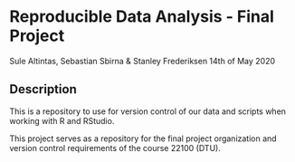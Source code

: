 Reproducible Data Analysis - Final Project
================
Sule Altintas, Sebastian Sbirna & Stanley Frederiksen
14th of May 2020

## Description

This is a repository to use for version control of our data and scripts when working with R and RStudio.

This project serves as a repository for the final project organization and version control requirements of the course 22100 (DTU).